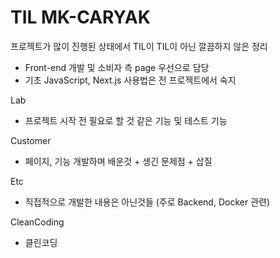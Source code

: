 # TIL MK-CARYAK

프로젝트가 많이 진행된 상태에서 TIL이 TIL이 아닌 깔끔하지 않은 정리

- Front-end 개발 및 소비자 측 page 우선으로 담당
- 기초 JavaScript, Next.js 사용법은 전 프로젝트에서 숙지

Lab

- 프로젝트 시작 전 필요로 할 것 같은 기능 및 테스트 기능

Customer

- 페이지, 기능 개발하며 배운것 + 생긴 문제점 + 삽질

Etc

- 직접적으로 개발한 내용은 아닌것들 (주로 Backend, Docker 관련)

CleanCoding

- 클린코딩
